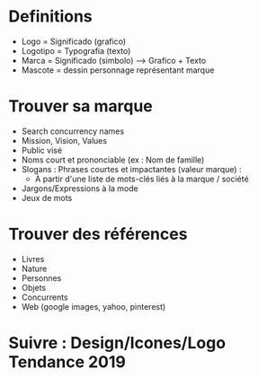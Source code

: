 # Definitions
- Logo = Significado (grafico)
- Logotipo = Typografia (texto)
- Marca = Significado (simbolo) --> Grafico + Texto
- Mascote = dessin personnage représentant marque

# Trouver sa marque
- Search concurrency names
- Mission, Vision, Values
- Public visé
- Noms court et prononciable (ex : Nom de famille)
- Slogans : Phrases courtes et impactantes (valeur marque) :
  - À partir d'une liste de mots-clés liés à la marque / société
- Jargons/Expressions à la mode
- Jeux de mots

# Trouver des références
- Livres
- Nature 
- Personnes
- Objets
- Concurrents
- Web (google images, yahoo, pinterest)

# Suivre : Design/Icones/Logo Tendance 2019
